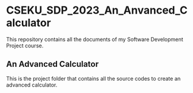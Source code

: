 # CSEKU_SDP_2023_An_Anvanced_Calculator
This repository contains all the documents of my Software Development Project course.

## An Advanced Calculator
This is the project folder that contains all the source codes to create an advanced calculator.
